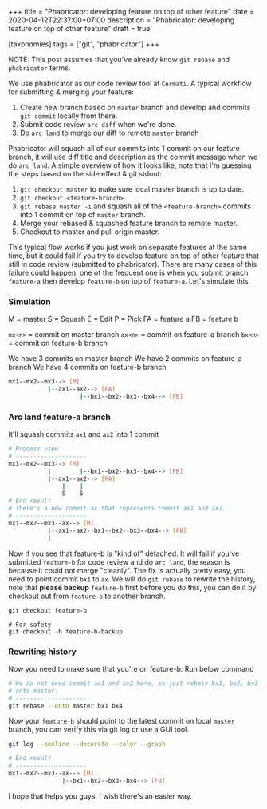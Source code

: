 +++
title = "Phabricator: developing feature on top of other feature"
date = 2020-04-12T22:37:00+07:00
description = "Phabricator: developing feature on top of other feature"
draft = true

[taxonomies]
tags = ["git", "phabricator"]
+++

NOTE: This post assumes that you've already know `git rebase` and `phabricator` terms.

We use phabricator as our code review tool at `Cermati`. A typical workflow for submitting & merging your feature:
1. Create new branch based on `master` branch and develop and commits `git commit` locally from there.
2. Submit code review `arc diff` when we're done.
3. Do `arc land` to merge our diff to remote `master` branch

Phabricator will squash all of our commits into 1 commit on our feature branch, it will use diff title and description as the commit message when we do `arc land`. A simple overview of how it looks like, note that I'm guessing the steps based on the side effect & git stdout:
1. `git checkout master` to make sure local master branch is up to date.
2. `git checkout <feature-branch>`
3. `git rebase master -i` and squash all of the `<feature-branch>` commits into 1 commit on top of `master` branch.
4. Merge your rebased & squashed feature branch to remote master.
5. Checkout to master and pull origin master.

This typical flow works if you just work on separate features at the same time, but it could fail if you try to develop feature on top of other feature that still in code review (submitted to phabricator). There are many cases of this failure could happen, one of the frequent one is when you submit branch `feature-a` then develop `feature-b` on top of `feature-a`. Let's simulate this.

### Simulation
M = master
S = Squash
E = Edit
P = Pick
FA = feature a
FB = feature b

`mx<n>` = commit on master branch
`ax<n>` = commit on feature-a branch
`bx<n>` = commit on feature-b branch

We have 3 commits on master branch
We have 2 commits on feature-a branch
We have 4 commits on feature-b branch

```bash
mx1--mx2--mx3--> [M]
           |--ax1--ax2--> [FA]
                    |--bx1--bx2--bx3--bx4--> [FB]
```

### Arc land feature-a branch
It'll squash commits `ax1` and `ax2` into 1 commit

```bash
# Process view
# --------------------
mx1--mx2--mx3--> [M]
           |        |--bx1--bx2--bx3--bx4--> [FB]
           |--ax1--ax2--> [FA]
               |    |
               S    S
# End result
# There's a new commit ax that represents commit ax1 and ax2.
# --------------------
mx1--mx2--mx3--ax--> [M]
           |--ax1--ax2--bx1--bx2--bx3--bx4--> [FB]
           |
```

Now if you see that feature-b is "kind of" detached. It will fail if you've submitted `feature-b` for code review and do `arc land`, the reason is because it could not merge "cleanly". The fix is actually pretty easy, you need to point commit `bx1` to `ax`. We will do `git rebase` to rewrite the history, note that **please backup** `feature-b` first before you do this, you can do it by checkout out from `feature-b` to another branch.

```
git checkout feature-b

# For safety
git checkout -b feature-b-backup
```

### Rewriting history

Now you need to make sure that you're on feature-b. Run below command
```bash
# We do not need commit ax1 and ax2 here, so just rebase bx1, bx2, bx3 and bx4
# onto master.
# --------------------
git rebase --onto master bx1 bx4
```

Now your `feature-b` should point to the latest commit on local `master` branch, you can verify this via git log or use a GUI tool.
```bash
git log --oneline --decorate --color --graph

# End result
# --------------------
mx1--mx2--mx3--ax--> [M]
               |--bx1--bx2--bx3--bx4--> [FB]
```

I hope that helps you guys. I wish there's an easier way.
